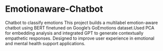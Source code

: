 # Emotionaware-Chatbot
Chatbot to classify emotions
This project builds a multilabel emotion-aware chatbot using BERT finetuned on Google’s GoEmotions dataset.Used PCA for embedding analysis and integrated GPT to generate contextually empathetic responses. Designed to improve user experience in emotional and mental health support applications.<br>

